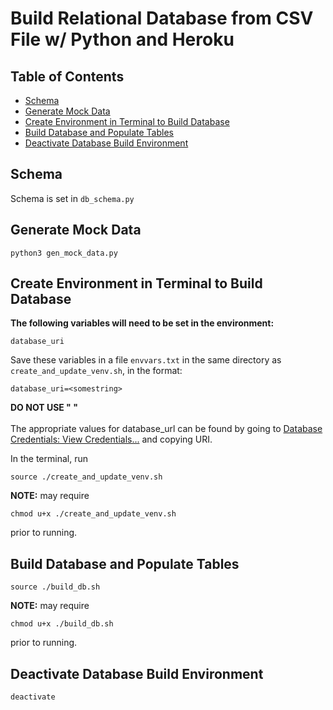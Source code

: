 # Build Relational Database from CSV File w/ Python and Heroku

## Table of Contents
* [Schema](#schema)
* [Generate Mock Data](#generate-mock-data)
* [Create Environment in Terminal to Build Database](#create-environment-in-terminal-to-build-database)
* [Build Database and Populate Tables](#build-database-and-populate-tables)
* [Deactivate Database Build Environment](deactivate-database-build-environment)

## Schema
Schema is set in ```db_schema.py```

## Generate Mock Data
```console
python3 gen_mock_data.py
```

## Create Environment in Terminal to Build Database
**The following variables will need to be set in the environment:**
```console
database_uri
```
Save these variables in a file ```envvars.txt``` in the same directory as ```create_and_update_venv.sh```, in the format:
```console
database_uri=<somestring>
```
**DO NOT USE " "**\
\
The appropriate values for database_url can be found by going to [Database Credentials: View Credentials...](https://data.heroku.com/datastores/016518f2-8a2b-4645-96e9-3ce4ef69f60d#administration) and copying URI.

In the terminal, run
```console
source ./create_and_update_venv.sh
```

**NOTE:** may require
```console
chmod u+x ./create_and_update_venv.sh
```
prior to running.

## Build Database and Populate Tables
```console
source ./build_db.sh
```

**NOTE:** may require
```console
chmod u+x ./build_db.sh
```
prior to running.

## Deactivate Database Build Environment
```console
deactivate
```

